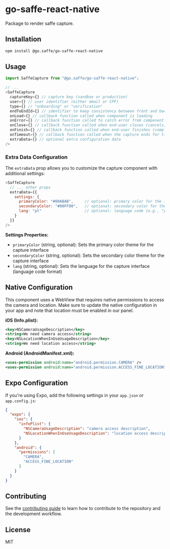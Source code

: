 # go-saffe-react-native

Package to render saffe capture.

## Installation

```sh
npm install @go.saffe/go-saffe-react-native
```

## Usage

```js
import SaffeCapture from "@go.saffe/go-saffe-react-native";

// ...
<SaffeCapture
  captureKey={} // capture key (sandbox or production)
  user={} // user identifier (either email or CPF)
  type={} // "onboarding" or "verification"
  endToEndId={} // identifier to keep consistency between front and backend
  onLoad={} // callback function called when component is loading
  onError={} // callback function called to catch error from component
  onClose={} // callback function called when end-user closes (cancels) the capture
  onFinish={} // callback function called when end-user finishes (completes) the capture
  onTimeout={} // callback function called when the capture ends for timeout
  extraData={} // optional extra configuration data
/>
```

### Extra Data Configuration

The `extraData` prop allows you to customize the capture component with additional settings:

```js
<SaffeCapture
  // ... other props
  extraData={{
    settings: {
      primaryColor: "#00ABAB",     // optional: primary color for the interface
      secondaryColor: "#00FF00",   // optional: secondary color for the interface
      lang: "pt"                   // optional: language code (e.g., "pt", "en", "es")
    }
  }}
/>
```

**Settings Properties:**
- `primaryColor` (string, optional): Sets the primary color theme for the capture interface
- `secondaryColor` (string, optional): Sets the secondary color theme for the capture interface  
- `lang` (string, optional): Sets the language for the capture interface (language code format)

## Native Configuration

This component uses a WebView that requires native permissions to access the camera and location.
Make sure to update the native configuration in your app and note that location must be enabled in our panel.

**iOS (Info.plist):**

```xml
<key>NSCameraUsageDescription</key>
<string>We need camera access</string>
<key>NSLocationWhenInUseUsageDescription</key>
<string>We need location access</string>
```

**Android (AndroidManifest.xml):**

```xml
<uses-permission android:name="android.permission.CAMERA" />
<uses-permission android:name="android.permission.ACCESS_FINE_LOCATION" />
```

## Expo Configuration

If you're using Expo, add the following settings in your `app.json` or `app.config.js`:

```json
{
  "expo": {
    "ios": {
      "infoPlist": {
        "NSCameraUsageDescription": "camera access description",
        "NSLocationWhenInUseUsageDescription": "location access description"
      }
    },
    "android": {
      "permissions": [
        "CAMERA",
        "ACCESS_FINE_LOCATION"
      ]
    }
  }
}
```

## Contributing

See the [contributing guide](CONTRIBUTING.md) to learn how to contribute to the repository and the development workflow.

## License

MIT
```
